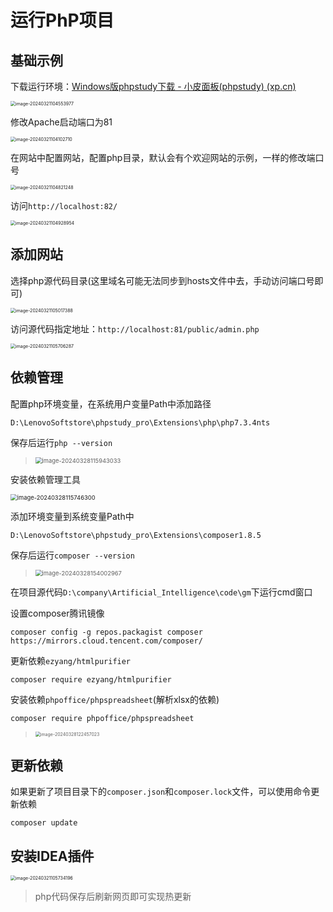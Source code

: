 # 运行PhP项目

## 基础示例

下载运行环境：[Windows版phpstudy下载 - 小皮面板(phpstudy) (xp.cn)](https://www.xp.cn/download.html)

<img src="img/运行PhP项目/image-20240321104553977.png" alt="image-20240321104553977" style="zoom:50%;" />

修改Apache启动端口为81

<img src="img/运行PhP项目/image-20240321104102710.png" alt="image-20240321104102710" style="zoom: 50%;" />

在网站中配置网站，配置php目录，默认会有个欢迎网站的示例，一样的修改端口号

<img src="img/运行PhP项目/image-20240321104821248.png" alt="image-20240321104821248" style="zoom:50%;" />

访问`http://localhost:82/`

<img src="img/运行PhP项目/image-20240321104928954.png" alt="image-20240321104928954" style="zoom:50%;" />

## 添加网站

选择php源代码目录(这里域名可能无法同步到hosts文件中去，手动访问端口号即可)

<img src="img/运行PhP项目/image-20240321105017388.png" alt="image-20240321105017388" style="zoom:50%;" />

访问源代码指定地址：`http://localhost:81/public/admin.php`

<img src="img/运行PhP项目/image-20240321105706287.png" alt="image-20240321105706287" style="zoom: 50%;" />

## 依赖管理

配置php环境变量，在系统用户变量Path中添加路径

```
D:\LenovoSoftstore\phpstudy_pro\Extensions\php\php7.3.4nts
```

保存后运行`php --version`

> <img src="img/运行PhP项目/image-20240328115943033.png" alt="image-20240328115943033" style="zoom: 67%;" />

安装依赖管理工具

<img src="img/运行PhP项目/image-20240328115746300.png" alt="image-20240328115746300" style="zoom:67%;" />

添加环境变量到系统变量Path中

```
D:\LenovoSoftstore\phpstudy_pro\Extensions\composer1.8.5
```

保存后运行`composer --version`

> <img src="img/运行PhP项目/image-20240328154002967.png" alt="image-20240328154002967" style="zoom:67%;" />

在项目源代码`D:\company\Artificial_Intelligence\code\gm`下运行cmd窗口

设置composer腾讯镜像

```
composer config -g repos.packagist composer https://mirrors.cloud.tencent.com/composer/
```

更新依赖`ezyang/htmlpurifier`

```
composer require ezyang/htmlpurifier
```

安装依赖`phpoffice/phpspreadsheet`(解析xlsx的依赖)

```
composer require phpoffice/phpspreadsheet
```

> <img src="img/运行PhP项目/image-20240328122457023.png" alt="image-20240328122457023" style="zoom:50%;" />

## 更新依赖

如果更新了项目目录下的`composer.json`和`composer.lock`文件，可以使用命令更新依赖

```
composer update
```

## 安装IDEA插件

<img src="img/运行PhP项目/image-20240321105734196.png" alt="image-20240321105734196" style="zoom:50%;" />

> php代码保存后刷新网页即可实现热更新